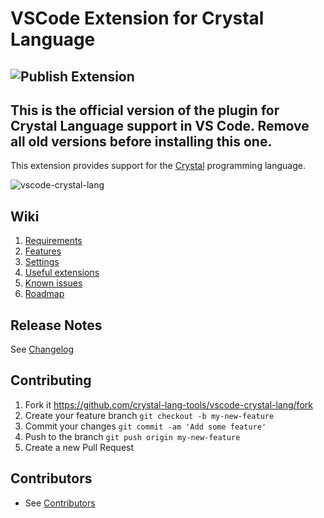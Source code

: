 # VSCode Extension for Crystal Language

![Publish Extension](https://github.com/crystal-lang-tools/vscode-crystal-lang/workflows/Publish%20Extension/badge.svg)
---
**This is the official version of the plugin for Crystal Language support in VS Code.**
**Remove all old versions before installing this one.**
---

This extension provides support for the [Crystal](https://github.com/crystal-lang) programming language.

![vscode-crystal-lang](https://i.imgur.com/ZxIsOWB.gif)

## Wiki

1. [Requirements](https://github.com/crystal-lang-tools/vscode-crystal-lang/wiki/Requirements)
2. [Features](https://github.com/crystal-lang-tools/vscode-crystal-lang/wiki/Features)
3. [Settings](https://github.com/crystal-lang-tools/vscode-crystal-lang/wiki/Settings)
4. [Useful extensions](https://github.com/crystal-lang-tools/vscode-crystal-lang/wiki/Useful-extensions)
5. [Known issues](https://github.com/crystal-lang-tools/vscode-crystal-lang/wiki/Known-Issues)
6. [Roadmap](https://github.com/crystal-lang-tools/vscode-crystal-lang/wiki/Roadmap)

## Release Notes

See [Changelog](https://github.com/crystal-lang-tools/vscode-crystal-lang/blob/master/CHANGELOG.md)

## Contributing

1. Fork it https://github.com/crystal-lang-tools/vscode-crystal-lang/fork
2. Create your feature branch `git checkout -b my-new-feature`
3. Commit your changes `git commit -am 'Add some feature'`
4. Push to the branch `git push origin my-new-feature`
5. Create a new Pull Request

## Contributors

- See [Contributors](https://github.com/crystal-lang-tools/vscode-crystal-lang/graphs/contributors)
